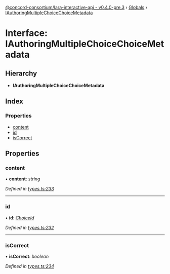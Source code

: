 [@concord-consortium/lara-interactive-api - v0.4.0-pre.3](../README.md) › [Globals](../globals.md) › [IAuthoringMultipleChoiceChoiceMetadata](iauthoringmultiplechoicechoicemetadata.md)

# Interface: IAuthoringMultipleChoiceChoiceMetadata

## Hierarchy

* **IAuthoringMultipleChoiceChoiceMetadata**

## Index

### Properties

* [content](iauthoringmultiplechoicechoicemetadata.md#content)
* [id](iauthoringmultiplechoicechoicemetadata.md#id)
* [isCorrect](iauthoringmultiplechoicechoicemetadata.md#iscorrect)

## Properties

###  content

• **content**: *string*

*Defined in [types.ts:233](../../../lara-typescript/src/interactive-api-client/types.ts#L233)*

___

###  id

• **id**: *[ChoiceId](../globals.md#choiceid)*

*Defined in [types.ts:232](../../../lara-typescript/src/interactive-api-client/types.ts#L232)*

___

###  isCorrect

• **isCorrect**: *boolean*

*Defined in [types.ts:234](../../../lara-typescript/src/interactive-api-client/types.ts#L234)*
